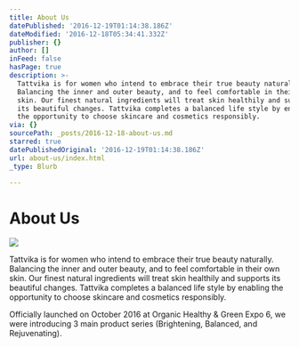 ```yaml
---
title: About Us
datePublished: '2016-12-19T01:14:38.186Z'
dateModified: '2016-12-18T05:34:41.332Z'
publisher: {}
author: []
inFeed: false
hasPage: true
description: >-
  Tattvika is for women who intend to embrace their true beauty naturally.
  Balancing the inner and outer beauty, and to feel comfortable in their own
  skin. Our finest natural ingredients will treat skin healthily and supports
  its beautiful changes. Tattvika completes a balanced life style by enabling
  the opportunity to choose skincare and cosmetics responsibly.
via: {}
sourcePath: _posts/2016-12-18-about-us.md
starred: true
datePublishedOriginal: '2016-12-19T01:14:38.186Z'
url: about-us/index.html
_type: Blurb

---
```

# About Us
![](https://the-grid-user-content.s3-us-west-2.amazonaws.com/2d61e902-a909-4f10-ad80-8dd652e47122.jpg)

Tattvika is for women who intend to embrace their true beauty naturally. Balancing the inner and outer beauty, and to feel comfortable in their own skin. Our finest natural ingredients will treat skin healthily and supports its beautiful changes. Tattvika completes a balanced life style by enabling the opportunity to choose skincare and cosmetics responsibly.

Officially launched on October 2016 at Organic Healthy & Green Expo 6, we were introducing 3 main product series (Brightening, Balanced, and Rejuvenating).